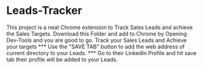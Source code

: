 # Leads-Tracker
This project is a neat Chrome extension to Track Sales Leads and achieve the Sales Targets. Download this Folder and add to Chrome by Opening Dev-Tools and you  are good to go. Track your Sales Leads and Achieve your targets
*** Use the "SAVE TAB" button to add the web address of current directory to your Leads.
*** Go to their LinkedIn Profile and hit save tab their profile will be added to your Leads.
